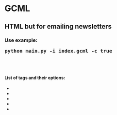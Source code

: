 
<h1>GCML</h1>
<h2>HTML but for emailing newsletters</h2>

<h3>Use example:<br/> <pre>python main.py -i index.gcml -c true</pre></h3>

<br/><br/>

<h4>List of tags and their options:</h4>
<ul>
	<li><code><gc-body [bgcolor]></code></li>
	<li><code><gc-container [bgcolor] [width]></code></li>
	<li><code><gc-table [bgcolor] [width] [height] [align]></code></li>
	<li><code><gc-btn [fontcolor] [bgcolor] [width] [height] [radius] [fontsize]></code></li>
	<li><code><gc-spacer [height] [bgcolor]></code></li>
</ul>

